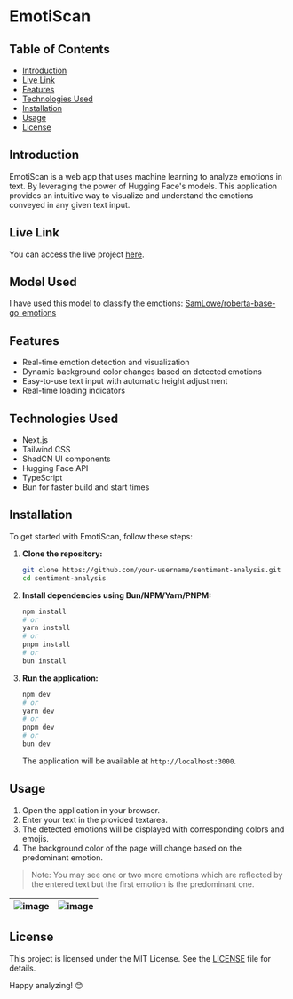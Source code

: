 # EmotiScan

## Table of Contents

- [Introduction](#introduction)
- [Live Link](#live-link)
- [Features](#features)
- [Technologies Used](#technologies-used)
- [Installation](#installation)
- [Usage](#usage)
- [License](#license)

## Introduction

EmotiScan is a web app that uses machine learning to analyze emotions in text. By leveraging the power of Hugging Face's models. This application provides an intuitive way to visualize and understand the emotions conveyed in any given text input.

## Live Link

You can access the live project [here](https://sentiment-analysis-khaki.vercel.app).

## Model Used

I have used this model to classify the emotions: [SamLowe/roberta-base-go_emotions](https://huggingface.co/SamLowe/roberta-base-go_emotions)

## Features

- Real-time emotion detection and visualization
- Dynamic background color changes based on detected emotions
- Easy-to-use text input with automatic height adjustment
- Real-time loading indicators

## Technologies Used

- Next.js
- Tailwind CSS
- ShadCN UI components
- Hugging Face API
- TypeScript
- Bun for faster build and start times


## Installation

To get started with EmotiScan, follow these steps:

1. **Clone the repository:**

    ```bash
    git clone https://github.com/your-username/sentiment-analysis.git
    cd sentiment-analysis
    ```

2. **Install dependencies using Bun/NPM/Yarn/PNPM:**

    ```bash
    npm install
    # or
    yarn install
    # or
    pnpm install
    # or
    bun install
    ```

3. **Run the application:**

    ```bash
    npm dev
    # or
    yarn dev
    # or
    pnpm dev
    # or
    bun dev
    ```

    The application will be available at `http://localhost:3000`.

## Usage

1. Open the application in your browser.
2. Enter your text in the provided textarea.
3. The detected emotions will be displayed with corresponding colors and emojis.
4. The background color of the page will change based on the predominant emotion.
   
>Note: You may see one or two more emotions which are reflected by the entered text but the first emotion is the predominant one.

| ![image](https://github.com/user-attachments/assets/f8a885f9-6cdb-4a76-b6ef-da4bc0e1e8f8) | ![image](https://github.com/user-attachments/assets/e067b447-ea64-47d6-bf0a-7b10c4d37c8f) |
|:--:|:--:|


## License

This project is licensed under the MIT License. See the [LICENSE](LICENSE) file for details.


Happy analyzing! 😊
